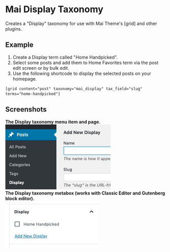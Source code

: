 # Mai Display Taxonomy
Creates a "Display" taxonomy for use with Mai Theme's [grid] and other plugins.

## Example
1. Create a Display term called "Home Handpicked".
1. Select some posts and add them to Home Favorites term via the post edit screen or by bulk edit.
1. Use the following shortcode to display the selected posts on your homepage.
```
[grid content="post" taxonomy="mai_display" tax_field="slug" terms="home-handpicked"]
```

## Screenshots
**The Display taxonomy menu item and page.**<br>
![Display taxonomy menu](images/taxonomy-menu.png)<br>
**The Display taxonomy metabox (works with Classic Editor and Gutenberg block editor).**<br>
![Display taxonomy picker](images/taxonomy-picker.png)<br>
